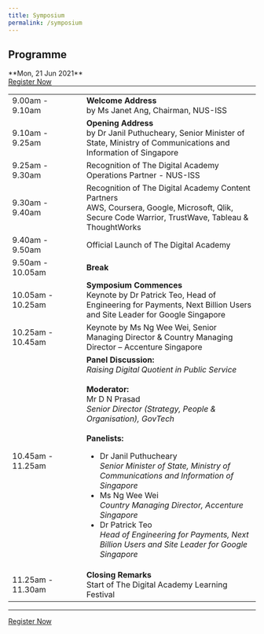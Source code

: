 ```yaml
---
title: Symposium
permalink: /symposium
---
```



<h2>Programme</h2>
**Mon, 21 Jun 2021**
<br>
<a href="https://form.gov.sg/60b5ff7eadb885001238b51a" class="bp-button is-secondary is-uppercase search-button" target="_blank">Register Now</a>
<hr style="margin-top:0;">
<table>
  <tr>
    <td width="30%">9.00am - 9.10am</td>
    <td width="70%">
      <strong>Welcome Address</strong><br>
      by Ms Janet Ang, Chairman, NUS-ISS
    </td>
  </tr>
  <tr>
    <td>9.10am - 9.25am</td>
    <td>
      <strong>Opening Address</strong><br>
      by Dr Janil Puthucheary, Senior Minister of State, Ministry of Communications and Information of Singapore
    </td>
  </tr>
  
  <tr>
    <td>9.25am - 9.30am</td>
    <td>
    Recognition of The Digital Academy Operations Partner - NUS-ISS
    </td>
  </tr>

  <tr>
    <td>9.30am - 9.40am</td>
    <td>
  Recognition of The Digital Academy Content Partners<br>
AWS, Coursera, Google, Microsoft, Qlik, Secure Code Warrior, TrustWave, Tableau & ThoughtWorks
  </td>
  </tr>
  

  <tr>
    <td>9.40am - 9.50am</td>
    <td>
      Official Launch of The Digital Academy
    </td>
  </tr>

  <tr>
    <td>9.50am - 10.05am</td>
    <td><strong>Break</strong></td>
  </tr>

  <tr>
    <td>10.05am - 10.25am</td>
    <td>
      <strong>Symposium Commences</strong>
      <br>
    Keynote by Dr Patrick Teo, Head of Engineering for Payments, Next Billion Users and Site Leader for Google Singapore </td>
  </tr>

  <tr>
    <td>10.25am - 10.45am</td>
    <td>Keynote by Ms Ng Wee Wei, Senior Managing Director & Country Managing Director – Accenture Singapore </td>
  </tr>
 
  <tr>
    <td>10.45am - 11.25am</td>
    <td>
      <strong>Panel Discussion:</strong><br>
      <em>Raising Digital Quotient in Public Service</em>
      <br><br>
      <strong>Moderator:</strong><br>
      Mr D N Prasad<br>
      <em>Senior Director (Strategy, People & Organisation), GovTech</em>
      <br><br>
      <strong>Panelists:</strong><br>
      <ul style="font-size: 1rem;">
        <li style="font-size: 1rem;">
          Dr Janil Puthucheary<br>
          <em>Senior Minister of State, Ministry of Communications and Information of Singapore</em>
        </li>
        <li style="font-size: 1rem;">
          Ms Ng Wee Wei<br>
          <em>Country Managing Director, Accenture Singapore</em>
        </li>
        <li style="font-size: 1rem;">
          Dr Patrick Teo<br>
          <em>Head of Engineering for Payments, Next Billion Users and Site Leader for Google Singapore</em>
        </li>
      </ul>
    </td>
  </tr>
  
  <tr>
    <td>11.25am - 11.30am</td>
    <td>
      <strong>Closing Remarks</strong><br>
    Start of The Digital Academy Learning Festival
    </td>
  </tr>
</table>

<hr>
<a href="https://form.gov.sg/60b5ff7eadb885001238b51a" class="bp-button is-secondary is-uppercase search-button" target="_blank">Register Now</a>

